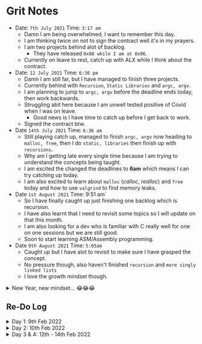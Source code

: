 # Grit Notes

- Date: `7th July 2021` Time: `3:17 am`
	- Damn I am being overwhelmed, I want to remember this day.
	- I am thinking twice on not to sign the contract well it's in my prayers.
	- I am two projects behind alot of backlog.
		- They have released `0x08 while I am at 0x06`.
	- Currently on leave to rest, catch up with ALX while I think about the contract.
- Date: `12 July 2021` Time: `6:36 pm`
	- Damn I am still far, but I have managed to finish three projects.
	- Currently behind with `Recursion`, `Static Libraries` and `argc, argv`.
	- I am planning to jump to `argc, argv` before the deadline ends today, then work backwards.
	- Struggling abit here because I am unwell tested positive of Covid when I was on leave.
		- Good news is I have time to catch up before I get back to work.
	- Signed the contract btw.
- Date `14th July 2021` Time: `6:36 am`
	- Still playing catch up, managed to finish `argc, argv` now heading to `malloc, free`, then I do `static, libraries` then finish up with `recursions`.
	- Why am I getting late every single time because I am trying to understand the concepts being taught.
	- I am excited the changed the deadlines to **6am** which means I can try catching up today.
	- I am also excited to learn about `malloc` (*calloc*, *realloc*) and `free` today and how to use `valgrind` to find memory leaks.
- Date `1st August 2021` Time: 9:51 am`
	- So I have finally caught up just finishing one backlog which is recursion.
	- I have also learnt that I need to revisit some topics so I will update on that this month.
	- I am also looking for a dev who is familiar with C really well for one on one sessions but we are still good.
	- Soon to start learning ASM/Assembly programming.
- Date `9th August 2021` Time: `5:05am`
	- Caught up but I have alot to revisit to make sure I have grasped the concept.
	- No pressure though, also haven't finished `recursion` and `more singly linked lists`
	- I love the growth mindset though.

<details>
<summary>New Year, new mindset... 😂😂😂</summary>

- So this is a new year and I am hoping that I can try and tackle the C projects once again but this time with a different strategy to master the art.
- Changes:
	+ I will go an extra step to debug some of the programs using GDB to understand how they work underneath.
	+ Will do extra challenges on the side for each topic.
	+ Along the way create vulnerable codes using libraries we are adviced not to use. (**given the opportunity, time will tell**)

</details>

## Re-Do Log

<details>
<summary>Day 1: 9th Feb 2022</summary>

- [0x00: Hello, World](./0x00-hello_world)

</details>

<details>
<summary>Day 2: 10th Feb 2022</summary>

- [0x01: Variables,if,else,while](./0x01-variables_if_else_while)
- Most of the codes were using for loops, so wrote them once more using while loops.
- I learnt how to view a loop in GDB.

</details>

<details>
<summary>Day 3 & 4: 12th - 14th Feb 2022</summary>

- [0x02: Functions, nested loops](./0x02-functions_nested_loops)
- So the weekend was long, never had internet the whole of friday night and half of the day on saturday.
- Ended up looking at the [0 task: _putchar](0x02-functions_nested_loops/0-putchar.c) under GDB and would say it was a well spent day.
- 14th Feb done some tasks from 1-6 will try and finish the rest today evening.

</details>
